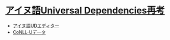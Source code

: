 # [アイヌ語Universal Dependencies再考](http://kanji.zinbun.kyoto-u.ac.jp/~yasuoka/publications/2021-07-30.pdf)

* [アイヌ語UDエディター](https://koichiyasuoka.github.io/deplacy/demo/2021-07-30/editor-ainu.html)
* [CoNLL-Uデータ](https://github.com/KoichiYasuoka/ud-ainu/blob/master/ain_syos-ud-test.conllu)

